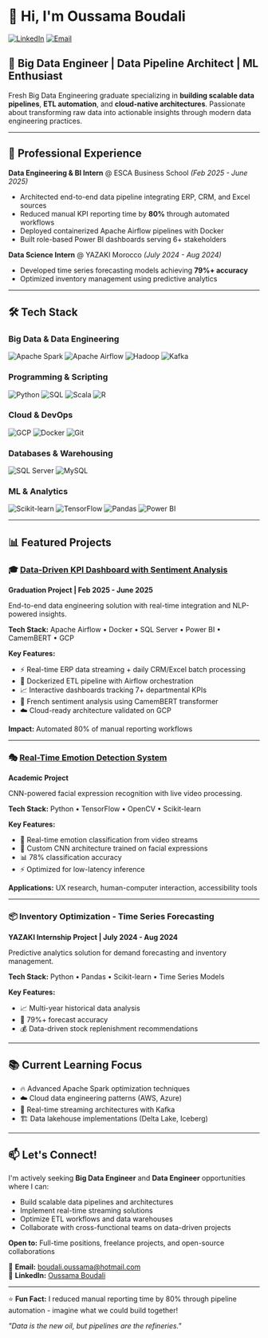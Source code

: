 # 👋 Hi, I'm Oussama Boudali

[![LinkedIn](https://img.shields.io/badge/LinkedIn-Connect-blue?style=flat&logo=linkedin)](https://www.linkedin.com/in/oussama-b-a611b11b7/)
[![Email](https://img.shields.io/badge/Email-Contact-red?style=flat&logo=gmail)](mailto:boudali.oussama@hotmail.com)

## 🚀 Big Data Engineer | Data Pipeline Architect | ML Enthusiast

Fresh Big Data Engineering graduate specializing in **building scalable data pipelines**, **ETL automation**, and **cloud-native architectures**. Passionate about transforming raw data into actionable insights through modern data engineering practices.

---

## 💼 Professional Experience

**Data Engineering & BI Intern** @ ESCA Business School *(Feb 2025 - June 2025)*
- Architected end-to-end data pipeline integrating ERP, CRM, and Excel sources
- Reduced manual KPI reporting time by **80%** through automated workflows
- Deployed containerized Apache Airflow pipelines with Docker
- Built role-based Power BI dashboards serving 6+ stakeholders

**Data Science Intern** @ YAZAKI Morocco *(July 2024 - Aug 2024)*
- Developed time series forecasting models achieving **79%+ accuracy**
- Optimized inventory management using predictive analytics

---

## 🛠️ Tech Stack

### Big Data & Data Engineering
![Apache Spark](https://img.shields.io/badge/Apache_Spark-E25A1C?style=flat&logo=apachespark&logoColor=white)
![Apache Airflow](https://img.shields.io/badge/Apache_Airflow-017CEE?style=flat&logo=apacheairflow&logoColor=white)
![Hadoop](https://img.shields.io/badge/Hadoop-66CCFF?style=flat&logo=apachehadoop&logoColor=black)
![Kafka](https://img.shields.io/badge/Apache_Kafka-231F20?style=flat&logo=apachekafka&logoColor=white)

### Programming & Scripting
![Python](https://img.shields.io/badge/Python-3776AB?style=flat&logo=python&logoColor=white)
![SQL](https://img.shields.io/badge/SQL-4479A1?style=flat&logo=postgresql&logoColor=white)
![Scala](https://img.shields.io/badge/Scala-DC322F?style=flat&logo=scala&logoColor=white)
![R](https://img.shields.io/badge/R-276DC3?style=flat&logo=r&logoColor=white)

### Cloud & DevOps
![GCP](https://img.shields.io/badge/Google_Cloud-4285F4?style=flat&logo=googlecloud&logoColor=white)
![Docker](https://img.shields.io/badge/Docker-2496ED?style=flat&logo=docker&logoColor=white)
![Git](https://img.shields.io/badge/Git-F05032?style=flat&logo=git&logoColor=white)

### Databases & Warehousing
![SQL Server](https://img.shields.io/badge/SQL_Server-CC2927?style=flat&logo=microsoftsqlserver&logoColor=white)
![MySQL](https://img.shields.io/badge/MySQL-4479A1?style=flat&logo=mysql&logoColor=white)

### ML & Analytics
![Scikit-learn](https://img.shields.io/badge/Scikit--learn-F7931E?style=flat&logo=scikitlearn&logoColor=white)
![TensorFlow](https://img.shields.io/badge/TensorFlow-FF6F00?style=flat&logo=tensorflow&logoColor=white)
![Pandas](https://img.shields.io/badge/Pandas-150458?style=flat&logo=pandas&logoColor=white)
![Power BI](https://img.shields.io/badge/Power_BI-F2C811?style=flat&logo=powerbi&logoColor=black)

---

## 📊 Featured Projects

### 🎓 [Data-Driven KPI Dashboard with Sentiment Analysis](link-to-repo)
**Graduation Project | Feb 2025 - June 2025**

End-to-end data engineering solution with real-time integration and NLP-powered insights.

**Tech Stack:** Apache Airflow • Docker • SQL Server • Power BI • CamemBERT • GCP

**Key Features:**
- ⚡ Real-time ERP data streaming + daily CRM/Excel batch processing
- 🔄 Dockerized ETL pipeline with Airflow orchestration
- 📈 Interactive dashboards tracking 7+ departmental KPIs
- 🤖 French sentiment analysis using CamemBERT transformer
- ☁️ Cloud-ready architecture validated on GCP

**Impact:** Automated 80% of manual reporting workflows

---

### 🎭 [Real-Time Emotion Detection System](link-to-repo)
**Academic Project**

CNN-powered facial expression recognition with live video processing.

**Tech Stack:** Python • TensorFlow • OpenCV • Scikit-learn

**Key Features:**
- 🎥 Real-time emotion classification from video streams
- 🧠 Custom CNN architecture trained on facial expressions
- 📊 78% classification accuracy
- ⚡ Optimized for low-latency inference

**Applications:** UX research, human-computer interaction, accessibility tools

---

### 📦 Inventory Optimization - Time Series Forecasting
**YAZAKI Internship Project | July 2024 - Aug 2024**

Predictive analytics solution for demand forecasting and inventory management.

**Tech Stack:** Python • Pandas • Scikit-learn • Time Series Models

**Key Features:**
- 📈 Multi-year historical data analysis
- 🎯 79%+ forecast accuracy
- 💰 Data-driven stock replenishment recommendations

---

## 📚 Current Learning Focus

- 🔥 Advanced Apache Spark optimization techniques
- ☁️ Cloud data engineering patterns (AWS, Azure)
- 🌊 Real-time streaming architectures with Kafka
- 🏗️ Data lakehouse implementations (Delta Lake, Iceberg)

---

## 📫 Let's Connect!

I'm actively seeking **Big Data Engineer** and **Data Engineer** opportunities where I can:
- Build scalable data pipelines and architectures
- Implement real-time streaming solutions
- Optimize ETL workflows and data warehouses
- Collaborate with cross-functional teams on data-driven projects

**Open to:** Full-time positions, freelance projects, and open-source collaborations

📧 **Email:** boudali.oussama@hotmail.com  
💼 **LinkedIn:** [Oussama Boudali](https://www.linkedin.com/in/oussama-b-a611b11b7/)

---



⭐ **Fun Fact:** I reduced manual reporting time by 80% through pipeline automation - imagine what we could build together!

*"Data is the new oil, but pipelines are the refineries."*
